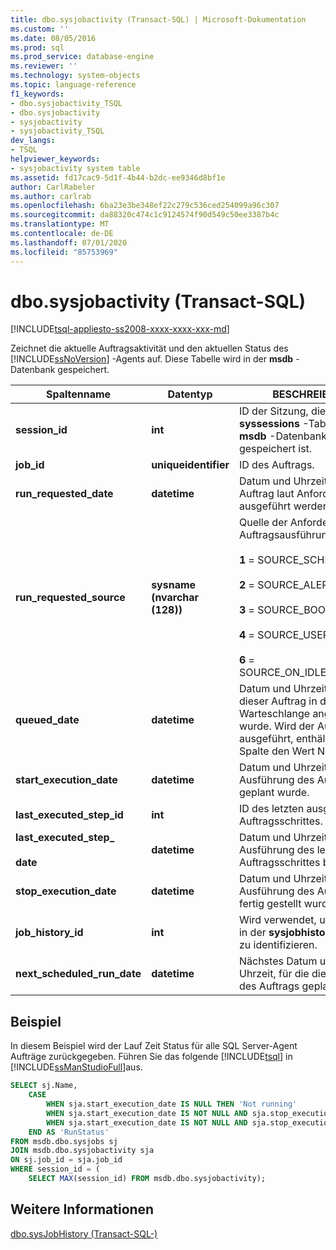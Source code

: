```yaml
---
title: dbo.sysjobactivity (Transact-SQL) | Microsoft-Dokumentation
ms.custom: ''
ms.date: 08/05/2016
ms.prod: sql
ms.prod_service: database-engine
ms.reviewer: ''
ms.technology: system-objects
ms.topic: language-reference
f1_keywords:
- dbo.sysjobactivity_TSQL
- dbo.sysjobactivity
- sysjobactivity
- sysjobactivity_TSQL
dev_langs:
- TSQL
helpviewer_keywords:
- sysjobactivity system table
ms.assetid: fd17cac9-5d1f-4b44-b2dc-ee9346d8bf1e
author: CarlRabeler
ms.author: carlrab
ms.openlocfilehash: 6ba23e3be348ef22c279c536ced254099a96c307
ms.sourcegitcommit: da88320c474c1c9124574f90d549c50ee3387b4c
ms.translationtype: MT
ms.contentlocale: de-DE
ms.lasthandoff: 07/01/2020
ms.locfileid: "85753969"
---
```

# <a name="dbosysjobactivity-transact-sql"></a>dbo.sysjobactivity (Transact-SQL)
[!INCLUDE[tsql-appliesto-ss2008-xxxx-xxxx-xxx-md](../../includes/applies-to-version/sqlserver.md)]

  Zeichnet die aktuelle Auftragsaktivität und den aktuellen Status des [!INCLUDE[ssNoVersion](../../includes/ssnoversion-md.md)] -Agents auf.  Diese Tabelle wird in der **msdb** -Datenbank gespeichert.
  
|Spaltenname|Datentyp|BESCHREIBUNG|  
|-----------------|---------------|-----------------|  
|**session_id**|**int**|ID der Sitzung, die in der **syssessions** -Tabelle in der **msdb** -Datenbank gespeichert ist.|  
|**job_id**|**uniqueidentifier**|ID des Auftrags.|  
|**run_requested_date**|**datetime**|Datum und Uhrzeit, zu der der Auftrag laut Anforderung ausgeführt werden sollte.|  
|**run_requested_source**|**sysname (nvarchar (128))**|Quelle der Anforderung der Auftragsausführung.<br /><br /> **1** = SOURCE_SCHEDULER<br /><br /> **2** = SOURCE_ALERTER<br /><br /> **3** = SOURCE_BOOT<br /><br /> **4** = SOURCE_USER<br /><br /> **6** = SOURCE_ON_IDLE_SCHEDULE|  
|**queued_date**|**datetime**|Datum und Uhrzeit, zu der dieser Auftrag in der Warteschlange angeordnet wurde. Wird der Auftrag direkt ausgeführt, enthält diese Spalte den Wert NULL.|  
|**start_execution_date**|**datetime**|Datum und Uhrzeit, für die die Ausführung des Auftrags geplant wurde.|  
|**last_executed_step_id**|**int**|ID des letzten ausgeführten Auftragsschrittes.|  
|**last_executed_step_**<br /><br /> **date**|**datetime**|Datum und Uhrzeit, zu der die Ausführung des letzten Auftragsschrittes begann.|  
|**stop_execution_date**|**datetime**|Datum und Uhrzeit, zu der die Ausführung des Auftrags fertig gestellt wurde.|  
|**job_history_id**|**int**|Wird verwendet, um eine Zeile in der **sysjobhistory** -Tabelle zu identifizieren.|  
|**next_scheduled_run_date**|**datetime**|Nächstes Datum und nächste Uhrzeit, für die die Ausführung des Auftrags geplant ist.|  

## <a name="example"></a>Beispiel
In diesem Beispiel wird der Lauf Zeit Status für alle SQL Server-Agent Aufträge zurückgegeben.  Führen Sie das folgende [!INCLUDE[tsql](../../includes/tsql-md.md)] in [!INCLUDE[ssManStudioFull](../../includes/ssmanstudiofull-md.md)]aus.
```sql
SELECT sj.Name, 
    CASE
        WHEN sja.start_execution_date IS NULL THEN 'Not running'
        WHEN sja.start_execution_date IS NOT NULL AND sja.stop_execution_date IS NULL THEN 'Running'
        WHEN sja.start_execution_date IS NOT NULL AND sja.stop_execution_date IS NOT NULL THEN 'Not running'
    END AS 'RunStatus'
FROM msdb.dbo.sysjobs sj
JOIN msdb.dbo.sysjobactivity sja
ON sj.job_id = sja.job_id
WHERE session_id = (
    SELECT MAX(session_id) FROM msdb.dbo.sysjobactivity); 
```
  
## <a name="see-also"></a>Weitere Informationen  
 [dbo.sysJobHistory &#40;Transact-SQL-&#41;](../../relational-databases/system-tables/dbo-sysjobhistory-transact-sql.md)  
  
  
